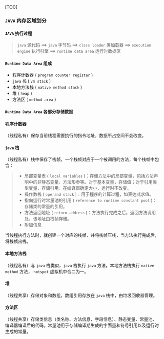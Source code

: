 [TOC]

### `JAVA` 内存区域划分

#### `JAVA` 执行过程

> `java` 源代码 ==> `java` 字节码 ==> `class loader` 类加载器 ==> `execution engine` 执行引擎 ==> `runtime data area` 运行时数据区

#### `Runtime Data Area` 组成

+ 程序计数器 ( `program counter register` )
+ `java` 栈 ( `vm stack` )
+ 本地方法栈 ( `native method stack` )
+ 堆 ( `heap` )
+ 方法区 ( `method area` )

#### `Runtime Data Area` 各部分存储数据

#### 程序计数器

（线程私有）保存当前线程需要执行的指令地址，数据所占空间不会改变。

#### `java` 栈

（线程私有）栈中保存了栈帧，一个栈帧对应于一个被调用的方法，每个栈帧中包含：

> + 局部变量表 ( `local variables` )：存储方法中的局部变量，包括方法声明中的非静态变量、方法形参等。对于基本变量，存储值；对于引用类型变量，存储引用，在编译器确定大小，运行时不改变。
> + 操作数栈 ( `operand stack` )：用于程序的计算过程，如表达式求值。
> + 指向运行时常量池的引用 ( `reference to runtime constant pool` )：存储类的常量的引用。
> + 方法返回地址 ( `return address` )：方法执行完成之后，返回方法调用处，该地址由栈帧存储。
> + 附加信息

当线程执行方法时，就创建一个对应的栈帧，并将栈帧压栈，当方法执行完成后，将栈帧出栈。

#### 本地方法栈

（线程私有）与 `java` 栈类似，`java` 栈执行 `java` 方法，本地方法栈执行 `native method` 方法， `hotspot` 虚拟机中合二为一。

#### 堆

（线程共享）存储对象和数组，数组引用存放在 `java` 栈中，由垃圾回收器管理。

#### 方法区

（线程共享）存储类信息（类名称、方法信息、字段信息）、静态变量、常量池、编译器编译后的代码。常量池用于存储编译期生成的字面量和符号引用以及运行时生成的常量。